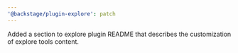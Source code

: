 ```yaml
---
'@backstage/plugin-explore': patch
---
```


Added a section to explore plugin README that describes the customization of explore tools content.
